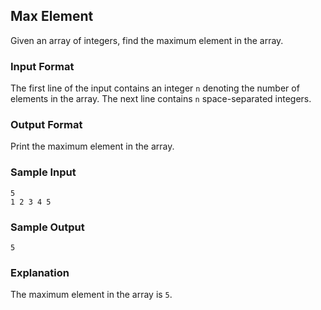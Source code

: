 ## Max Element

Given an array of integers, find the maximum element in the array.

### Input Format

The first line of the input contains an integer `n` denoting the number of elements in the array. The next line contains `n` space-separated integers.

### Output Format

Print the maximum element in the array.

### Sample Input

```plaintext
5
1 2 3 4 5
```

### Sample Output

```plaintext
5
```

### Explanation

The maximum element in the array is `5`.